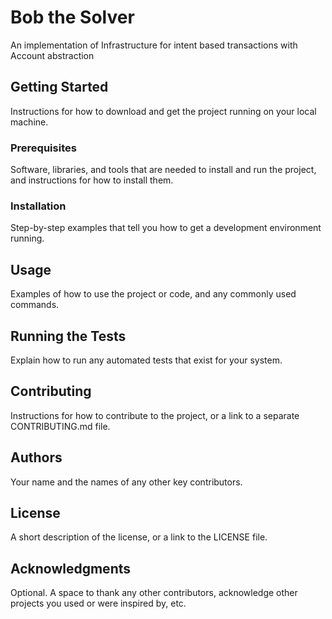 # Bob the Solver

An implementation of Infrastructure for intent based transactions with Account abstraction

## Getting Started

Instructions for how to download and get the project running on your local machine.

### Prerequisites

Software, libraries, and tools that are needed to install and run the project, and instructions for how to install them.

### Installation

Step-by-step examples that tell you how to get a development environment running.

## Usage

Examples of how to use the project or code, and any commonly used commands.

## Running the Tests

Explain how to run any automated tests that exist for your system.

## Contributing

Instructions for how to contribute to the project, or a link to a separate CONTRIBUTING.md file.

## Authors

Your name and the names of any other key contributors.

## License

A short description of the license, or a link to the LICENSE file. 

## Acknowledgments

Optional. A space to thank any other contributors, acknowledge other projects you used or were inspired by, etc.

